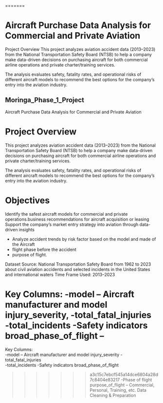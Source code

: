=======
# Aircraft Purchase Data Analysis for Commercial and Private Aviation
Project Overview
This project analyzes aviation accident data (2013–2023) from the National Transportation Safety Board (NTSB) to help a company make data-driven decisions on purchasing aircraft for both commercial airline operations and private charter/training services.

The analysis evaluates safety, fatality rates, and operational risks of different aircraft models to recommend the best options for the company’s entry into the aviation industry.

## Moringa_Phase_1_Project

Aircraft Purchase Data Analysis for Commercial and Private Aviation
# Project Overview
This project analyzes aviation accident data (2013–2023) from the National Transportation Safety Board (NTSB) to help a company make data-driven decisions on purchasing aircraft for both commercial airline operations and private charter/training services.

The analysis evaluates safety, fatality rates, and operational risks of different aircraft models to recommend the best options for the company’s entry into the aviation industry.

# Objectives
Identify the safest aircraft models for commercial and private operations.business recommendations for aircraft acquisition or leasing Support the company’s market entry strategy into aviation through data-driven insights

 - Analyze accident trends by risk factor based on the model and made of the Aircraft
 - flight phase before the accident
 -  purpose of flight.
   
 Dataset Source: National Transportation Safety Board from 1962 to 2023 about civil aviation accidents and selected incidents in the United States and international waters Time Frame Used: 2013–2023 
 

Key Columns: 
-model – Aircraft manufacturer and model injury_severity,
-total_fatal_injuries  
-total_incidents
-Safety indicators broad_phase_of_flight – 
=======
 Key Columns:  
-model – Aircraft manufacturer and model injury_severity
-total_fatal_injuries  
-total_incidents
-Safety indicators broad_phase_of_flight 
>>>>>>> a3c15c7ebcf545a14dce6804a28d7c8404e83217
-Phase of flight  purpose_of_flight – Commercial, Personal, Training, etc. Data Cleaning & Preparation

